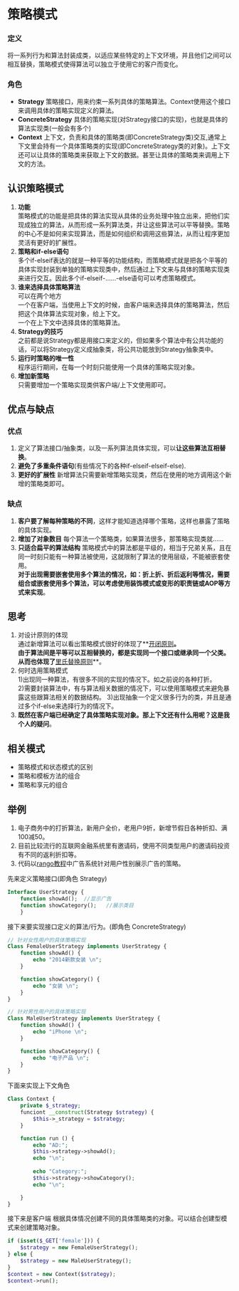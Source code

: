 # 策略模式
### 定义
将一系列行为和算法封装成类，以适应某些特定的上下文环境，并且他们之间可以相互替换，策略模式使得算法可以独立于使用它的客户而变化。

### 角色
* **Strategy** 策略接口，用来约束一系列具体的策略算法。Context使用这个接口来调用具体的策略实现定义的算法。
* **ConcreteStrategy** 具体的策略实现(对Strategy接口的实现)，也就是具体的算法实现类(一般会有多个)
* **Context** 上下文，负责和具体的策略类(即ConcreteStrategy类)交互,通常上下文里会持有一个具体策略类的实现(即ConcreteStrategy类的对象)。上下文还可以让具体的策略类来获取上下文的数据。甚至让具体的策略类来调用上下文的方法。

## 认识策略模式
1. **功能**  
策略模式的功能是把具体的算法实现从具体的业务处理中独立出来，把他们实现成独立的算法，从而形成一系列算法类，并让这些算法可以平等替换。策略的中心不是如何来实现算法，而是如何组织和调用这些算法，从而让程序更加灵活有更好的扩展性。
2. **策略和if-else语句**  
多个if-elseif表达的就是一种平等的功能结构，而策略模式就是把各个平等的具体实现封装到单独的策略实现类中，然后通过上下文来与具体的策略实现类来进行交互。因此多个if-elseif-……-else语句可以考虑策略模式。
3. **谁来选择具体策略算法**  
可以在两个地方  
一个在客户端，当使用上下文的时候，由客户端来选择具体的策略算法，然后把这个具体算法实现对象，给上下文。  
一个在上下文中选择具体的策略算法。
4. **Strategy的技巧**  
之前都是说Strategy都是用接口来定义的，但如果多个算法中有公共功能的话，可以将Strategy定义成抽象类，将公共功能放到Strategy抽象类中。
5. **运行时策略的唯一性**  
程序运行期间，在每一个时刻只能使用一个具体的策略实现对象。
6. **增加新策略**  
只需要增加一个策略实现类供客户端/上下文使用即可。

## 优点与缺点
### 优点
1. 定义了算法接口/抽象类，以及一系列算法具体实现，可以**让这些算法互相替换**。
2. **避免了多重条件语句**(有些情况下的各种if-elseif-elseif-else).
3. **更好的扩展性** 新增算法只需要新增策略实现类，然后在使用的地方调用这个新增的策略类即可。

### 缺点
1. **客户要了解每种策略的不同**，这样才能知道选择哪个策略，这样也暴露了策略的具体实现。
2. **增加了对象数目** 每个算法一个策略类，如果算法很多，那策略实现类就……
3. **只适合扁平的算法结构** 策略模式中的算法都是平级的，相当于兄弟关系，且在同一时刻只能有一种算法被使用，这就限制了算法的使用层级，不能被嵌套使用。  
**对于出现需要嵌套使用多个算法的情况，如：折上折、折后返利等情况，需要组合或嵌套使用多个算法，可以考虑使用装饰模式或变形的职责链或AOP等方式来实现**。

## 思考
1. 对设计原则的体现  
通过新增算法可以看出策略模式很好的体现了**[开闭原则](https://github.com/reallovelei/Design-patterns/blob/master/principle/%E5%BC%80%E9%97%AD%E5%8E%9F%E5%88%99.md)**。  
由于算法间是平等可以互相替换的，都是实现同一个接口或继承同一个父类。从而也体现了**[里氏替换原则](https://github.com/reallovelei/Design-patterns/blob/master/principle/%E9%87%8C%E6%B0%8F%E6%9B%BF%E6%8D%A2%E5%8E%9F%E5%88%99.md)**。
2. 何时选用策略模式  
1)出现同一种算法，有很多不同的实现的情况下。如之前说的各种打折。  
2)需要封装算法中，有与算法相关数据的情况下，可以使用策略模式来避免暴露这些跟算法相关的数据结构。
3)出现抽象一个定义很多行为的类，并且是通过多个if-else来选择行为的情况下。
3. **既然在客户端已经确定了具体策略实现对象。那上下文还有什么用呢？这是我个人的疑问**。


## 相关模式
* 策略模式和状态模式的区别
* 策略和模板方法的组合
* 策略和享元的组合

## 举例
1. 电子商务中的打折算法，新用户全价，老用户9折，新增节假日各种折扣、满100减50。
2. 目前比较流行的互联网金融系统里有邀请码，使用不同类型用户的邀请码投资有不同的返利折扣等。
3. 代码以[rango教程](http://www.imooc.com/video/4905)中广告系统针对用户性别展示广告的策略。

先来定义策略接口(即角色 Strategy)
```php
Interface UserStrategy {
    function showAd();  //显示广告
    function showCategory();   //展示类目
    }
```
接下来要实现接口定义的算法/行为。(即角色 ConcreteStrategy)
```php
// 针对女性用户的具体策略实现
Class FemaleUserStrategy implements UserStrategy {
    function showAd() {
        echo "2014新款女装 \n";
    }

    function showCategory() {
        echo "女装 \n";
    }
}

// 针对男性用户的具体策略实现
Class MaleUserStrategy implements UserStrategy {
    function showAd() {
        echo "iPhone \n";
    }

    function showCategory() {
        echo "电子产品 \n";
    }
}
```

下面来实现上下文角色
```php
Class Context {
    private $_strategy;
    funciont __construct(Strategy $strategy) {
        $this->_strategy = $strategy;
    }

    function run () {
        echo "AD:";
        $this->strategy->showAd();
        echo "\n";
        
        echo "Category:";
        $this->strategy->showCategory();
        echo "\n";

    }
}

```
接下来是客户端 根据具体情况创建不同的具体策略类的对象。可以结合创建型模式来创建策略对象。
```php
if (isset($_GET['female'])) {
    $strategy = new FemaleUserStrategy();
} else {
    $strategy = new MaleUserStrategy();
}
$context = new Context($strategy);
$context->run();
```
